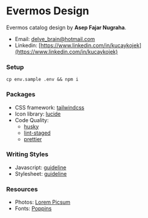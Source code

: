 # Evermos Design

Evermos catalog design by **Asep Fajar Nugraha**.

- Email: [delve_brain@hotmail.com](mailto:delve_brain@hotmail.com)
- Linkedin: [https://www.linkedin.com/in/kucaykojek](https://www.linkedin.com/in/kucaykojek)

### Setup

```
cp env.sample .env && npm i
```

### Packages

- CSS framework: [tailwindcss](https://tailwindcss.com)
- Icon library: [lucide](https://lucide.dev)
- Code Quality:
  - [husky](https://typicode.github.io/husky)
  - [lint-staged](https://github.com/okonet/lint-staged)
  - [prettier](https://tailwindcss.com)

### Writing Styles

- Javascript: [guideline](https://developer.mozilla.org/en-US/docs/MDN/Writing_guidelines/Writing_style_guide/Code_style_guide/JavaScript)
- Stylesheet: [guideline](https://en.bem.info/methodology/quick-start)

### Resources
- Photos: [Lorem Picsum](https://picsum.photos)
- Fonts: [Poppins](https://fonts.google.com/specimen/Poppins/about)
